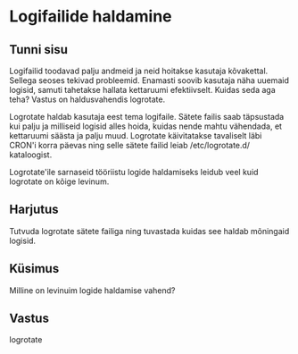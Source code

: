 ﻿# Logifailide haldamine

## Tunni sisu

Logifailid toodavad palju andmeid ja neid hoitakse kasutaja kõvakettal. Sellega seoses tekivad probleemid. Enamasti soovib kasutaja näha uuemaid logisid, samuti tahetakse hallata kettaruumi efektiivselt. Kuidas seda aga teha? Vastus on haldusvahendis logrotate.

Logrotate haldab kasutaja eest tema logifaile. Sätete failis saab täpsustada kui palju ja milliseid logisid alles hoida, kuidas nende mahtu vähendada, et kettaruumi säästa ja palju muud. Logrotate käivitatakse tavaliselt läbi CRON'i korra päevas ning selle sätete failid leiab /etc/logrotate.d/ kataloogist.

Logrotate'ile sarnaseid tööriistu logide haldamiseks leidub veel kuid logrotate on kõige levinum.

## Harjutus

Tutvuda logrotate sätete failiga ning tuvastada kuidas see haldab mõningaid logisid.

## Küsimus

Milline on levinuim logide haldamise vahend?

## Vastus

logrotate
